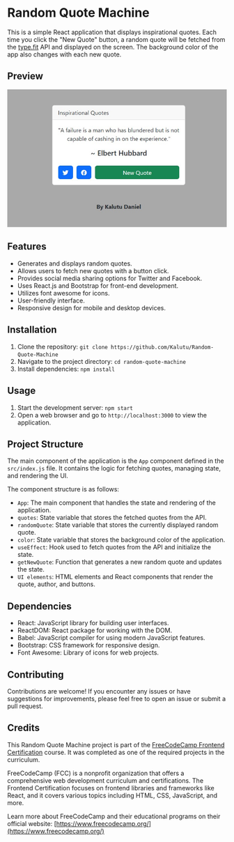# Random Quote Machine
This is a simple React application that displays inspirational quotes. Each time you click the "New Quote" button, a random quote will be fetched from the [type.fit](https://type.fit) API and displayed on the screen. The background color of the app also changes with each new quote.

## Preview
![Qoute Machine Preview](img/quote-machine.jpg)

## Features
- Generates and displays random quotes.
- Allows users to fetch new quotes with a button click.
- Provides social media sharing options for Twitter and Facebook.
- Uses React.js and Bootstrap for front-end development.
- Utilizes font awesome for icons.
- User-friendly interface.
- Responsive design for mobile and desktop devices.

## Installation
1. Clone the repository: `git clone https://github.com/Kalutu/Random-Quote-Machine`
2. Navigate to the project directory: `cd random-quote-machine`
3. Install dependencies: `npm install`

## Usage
1. Start the development server: `npm start`
2. Open a web browser and go to `http://localhost:3000` to view the application.

## Project Structure
The main component of the application is the `App` component defined in the `src/index.js` file. It contains the logic for fetching quotes, managing state, and rendering the UI.

The component structure is as follows:
- `App`: The main component that handles the state and rendering of the application.
- `quotes`: State variable that stores the fetched quotes from the API.
- `randomQuote`: State variable that stores the currently displayed random quote.
- `color`: State variable that stores the background color of the application.
- `useEffect`: Hook used to fetch quotes from the API and initialize the state.
- `getNewQuote`: Function that generates a new random quote and updates the state.
- `UI elements`: HTML elements and React components that render the quote, author, and buttons.

## Dependencies
- React: JavaScript library for building user interfaces.
- ReactDOM: React package for working with the DOM.
- Babel: JavaScript compiler for using modern JavaScript features.
- Bootstrap: CSS framework for responsive design.
- Font Awesome: Library of icons for web projects.

## Contributing
Contributions are welcome! If you encounter any issues or have suggestions for improvements, please feel free to open an issue or submit a pull request.

## Credits
This Random Quote Machine project is part of the [FreeCodeCamp Frontend Certification](https://www.freecodecamp.org/learn/front-end-libraries/) course. It was completed as one of the required projects in the curriculum.

FreeCodeCamp (FCC) is a nonprofit organization that offers a comprehensive web development curriculum and certifications. The Frontend Certification focuses on frontend libraries and frameworks like React, and it covers various topics including HTML, CSS, JavaScript, and more.

Learn more about FreeCodeCamp and their educational programs on their official website: [https://www.freecodecamp.org/](https://www.freecodecamp.org/)

